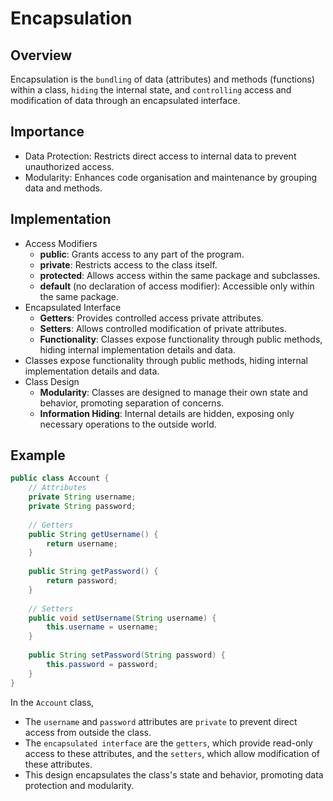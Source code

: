 # Encapsulation

## Overview
Encapsulation is the `bundling` of data (attributes) and methods (functions) within a class,
`hiding` the internal state, and `controlling` access and modification of data through an encapsulated interface.

## Importance
- Data Protection: Restricts direct access to internal data to prevent unauthorized access.
- Modularity: Enhances code organisation and maintenance by grouping data and methods.

## Implementation
- Access Modifiers
  - **public**: Grants access to any part of the program.
  - **private**: Restricts access to the class itself.
  - **protected**: Allows access within the same package and subclasses.
  - **default** (no declaration of access modifier): Accessible only within the same package.
- Encapsulated Interface
  - **Getters**: Provides controlled access private attributes.
  - **Setters**: Allows controlled modification of private attributes.
  - **Functionality**: Classes expose functionality through public methods, hiding internal implementation details and data.
- Classes expose functionality through public methods, hiding internal implementation details and data.
- Class Design 
  - **Modularity**: Classes are designed to manage their own state and behavior, promoting separation of concerns.
  - **Information Hiding**: Internal details are hidden, exposing only necessary operations to the outside world.

## Example

```java
public class Account {
    // Attributes
    private String username;
    private String password;
  
    // Getters
    public String getUsername() {
        return username;
    }  
  
    public String getPassword() {
        return password;
    }
  
    // Setters
    public void setUsername(String username) {
        this.username = username;
    }
    
    public String setPassword(String password) {
        this.password = password;
    }
}
```

In the `Account` class,
- The `username` and `password` attributes are `private` to prevent direct access from outside the class.
- The `encapsulated interface` are the `getters`, which provide read-only access to these attributes, and the `setters`, which allow modification of these attributes.
- This design encapsulates the class's state and behavior, promoting data protection and modularity.
 